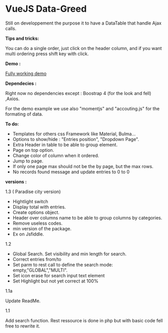 # VueJS Data-Greed

Still on developpement the purpose it to have a DataTable that handle Ajax calls.

**Tips and tricks:**

You can do a single order, just click on the header column, and if you want multi ordering press shift key with click.

**Demo :**

[Fully working demo](https://jsfiddle.net/shaan1974/L65p1ydc/)

**Dependecies :**

Right now no dependencies except : Boostrap 4 (for the look and fell) ,Axios.

For the demo example we use also "momentjs" and "accouting.js" for the formating of data.

**To do:**

- Templates for others css Framework like Material, Bulma...
- Options to show/hide : "Entries position", "Dropdown Page".
- Extra Header in table to be able to group element.
- Page on top option.
- Change color of column when it ordered.
- Jump to page.
- If only one page max should not be the by page, but the max rows.
- No records found message and update entries to 0 to 0

**versions :**

1.3 ( Paradise city version)

- Hightlight switch
- Display total with entries.
- Create options object.
- Header over columns name to be able to group columns by categories.
- Remove useless codes.
- min version of the package.
- Ex on Jsfiddle.

1.2

- Global Search. Set visibility and min length for search.
- Correct entries from/to
- Set parm to rest call to define the search mode: empty,"GLOBAL","MULTI".
- Set icon erase for search input text element
- Set Highlight but not yet correct at 100%

1.1a

Update ReadMe.

1.1

Add search function. Rest ressource is done in php but with basic code fell free to rewrite it.